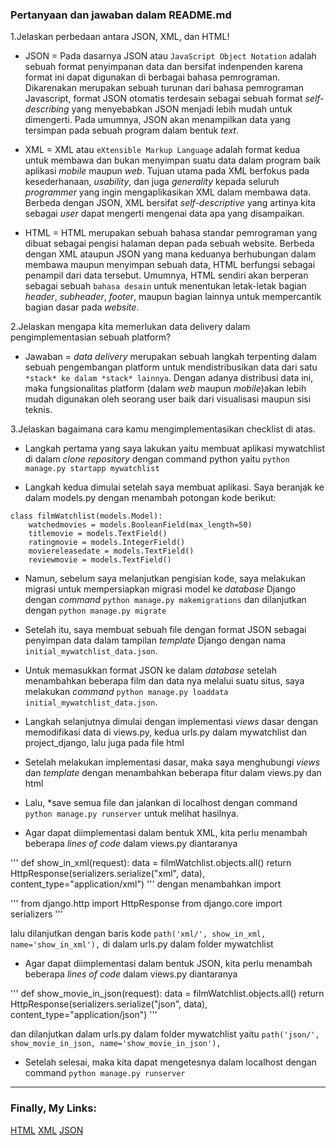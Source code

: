 ### Pertanyaan dan jawaban dalam README.md

1.Jelaskan perbedaan antara JSON, XML, dan HTML!
* JSON = Pada dasarnya JSON atau `JavaScript Object Notation` adalah sebuah format penyimpanan data dan bersifat indenpenden karena format ini dapat digunakan di berbagai bahasa pemrograman. Dikarenakan merupakan sebuah turunan dari bahasa pemrograman Javascript, format JSON otomatis terdesain sebagai sebuah format *self-describing* yang menyebabkan JSON menjadi lebih mudah untuk dimengerti. Pada umumnya, JSON akan menampilkan data yang tersimpan pada sebuah program dalam bentuk *text*.

* XML = XML atau `eXtensible Markup Language` adalah format kedua untuk membawa dan bukan menyimpan suatu data dalam program baik aplikasi *mobile* maupun *web*. Tujuan utama pada XML berfokus pada kesederhanaan, *usability*, dan juga *generality* kepada seluruh *programmer* yang ingin mengaplikasikan XML dalam membawa data. Berbeda dengan JSON, XML bersifat *self-descriptive* yang artinya kita sebagai *user* dapat mengerti mengenai data apa yang disampaikan. 

* HTML = HTML merupakan sebuah bahasa standar pemrograman yang dibuat sebagai pengisi halaman depan pada sebuah website. Berbeda dengan XML ataupun JSON yang mana keduanya berhubungan dalam membawa maupun menyimpan sebuah data, HTML berfungsi sebagai penampil dari data tersebut. Umumnya, HTML sendiri akan berperan sebagai sebuah `bahasa desain` untuk menentukan letak-letak bagian *header*, *subheader*, *footer*, maupun bagian lainnya untuk mempercantik bagian dasar pada *website*.

2.Jelaskan mengapa kita memerlukan data delivery dalam pengimplementasian sebuah platform?
* Jawaban = *data delivery* merupakan sebuah langkah terpenting dalam sebuah pengembangan platform untuk mendistribusikan data dari satu `*stack* ke dalam *stack* lainnya`. Dengan adanya distribusi data ini, maka fungsionalitas platform (dalam *web* maupun *mobile*)akan lebih mudah digunakan oleh seorang user baik dari visualisasi maupun sisi teknis. 

3.Jelaskan bagaimana cara kamu mengimplementasikan checklist di atas.
* Langkah pertama yang saya lakukan yaitu membuat aplikasi mywatchlist di dalam *clone repository* dengan command python yaitu `python manage.py startapp mywatchlist`

* Langkah kedua dimulai setelah saya membuat aplikasi. Saya beranjak ke dalam models.py dengan menambah potongan kode berikut: 

```
class filmWatchlist(models.Model):
    watchedmovies = models.BooleanField(max_length=50)
    titlemovie = models.TextField()
    ratingmovie = models.IntegerField()
    moviereleasedate = models.TextField()
    reviewmovie = models.TextField()
```
* Namun, sebelum saya melanjutkan pengisian kode, saya melakukan migrasi untuk mempersiapkan migrasi model ke *database* Django dengan *command* `python manage.py makemigrations` dan dilanjutkan dengan `python manage.py migrate`

* Setelah itu, saya membuat sebuah file dengan format JSON sebagai penyimpan data dalam tampilan *template* Django dengan nama `initial_mywatchlist_data.json`. 

* Untuk memasukkan format JSON ke dalam *database* setelah menambahkan beberapa film dan data nya melalui suatu situs, saya melakukan *command* `python manage.py loaddata initial_mywatchlist_data.json`.

* Langkah selanjutnya dimulai dengan implementasi *views* dasar dengan memodifikasi data di views.py, kedua urls.py dalam mywatchlist dan project_django, lalu juga pada file html

* Setelah melakukan implementasi dasar, maka saya menghubungi *views* dan *template* dengan menambahkan beberapa fitur dalam views.py dan html

* Lalu, *save semua file dan jalankan di localhost dengan command `python manage.py runserver` untuk melihat hasilnya.

* Agar dapat diimplementasi dalam bentuk XML, kita perlu menambah beberapa *lines of code* dalam views.py diantaranya

'''
def show_in_xml(request):
    data = filmWatchlist.objects.all()
    return HttpResponse(serializers.serialize("xml", data), content_type="application/xml")
'''
dengan menambahkan import 

'''
from django.http import HttpResponse
from django.core import serializers
''' 

lalu dilanjutkan dengan baris kode `path('xml/', show_in_xml, name='show_in_xml'),` di dalam urls.py dalam folder mywatchlist

* Agar dapat diimplementasi dalam bentuk JSON, kita perlu menambah beberapa *lines of code* dalam views.py diantaranya

'''
def show_movie_in_json(request):
    data = filmWatchlist.objects.all()
    return HttpResponse(serializers.serialize("json", data), content_type="application/json")
'''

dan dilanjutkan dalam urls.py dalam folder mywatchlist yaitu `path('json/', show_movie_in_json, name='show_movie_in_json'),`

* Setelah selesai, maka kita dapat mengetesnya dalam localhost dengan command `python manage.py runserver`

---
### Finally, My Links: 
[HTML](https://radentugas2pbp.herokuapp.com/mywatchlist/html/)
[XML](https://radentugas2pbp.herokuapp.com/mywatchlist/xml/)
[JSON](https://radentugas2pbp.herokuapp.com/mywatchlist/json/)


